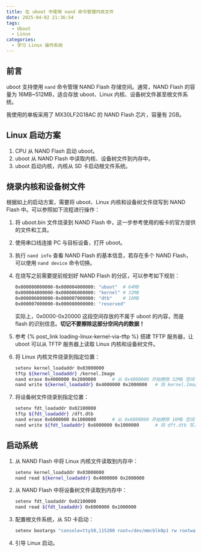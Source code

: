 ```yaml
---
title: 在 uboot 中使用 nand 命令管理内核文件
date: 2025-04-02 21:36:54
tags:
  - Uboot
  - Linux
categories:
  - 学习 Linux 操作系统
---
```


## 前言

uboot 支持使用 `nand` 命令管理 NAND Flash 存储空间。通常，NAND Flash 的容量为 16MB~512MB，适合存放 uboot、Linux 内核、设备树文件甚至根文件系统。

我使用的单板采用了 MX30LF2G18AC 的 NAND Flash 芯片，容量有 2GB。

## Linux 启动方案

1. CPU 从 NAND Flash 启动 uboot。
2. uboot 从 NAND Flash 中读取内核、设备树文件到内存中。
3. uboot 启动内核，内核从 SD 卡启动根文件系统。

## 烧录内核和设备树文件

根据如上的启动方案，需要将 uboot、Linux 内核和设备树文件烧写到 NAND Flash 中。可以参照如下流程进行操作：

1. 将 uboot.bin 文件烧录到 NAND Flash 中，这一步参考使用的板卡的官方提供的文件和工具。
2. 使用串口线连接 PC 与目标设备，打开 uboot。
3. 执行 `nand info` 查看 NAND Flash 的基本信息，若存在多个 NAND Flash，可以使用 `nand device` 命令切换。
4. 在烧写之前需要提前规划好 NAND Flash 的分区，可以参考如下规划：

    ```bash
    0x000000000000-0x000004000000: "uboot"	# 64MB
    0x000004000000-0x000006000000: "kernel"	# 32MB
    0x000006000000-0x000007000000: "dtb"	# 16MB
    0x000007000000-0x000080000000: "reserved"
    ```

    实际上，0x0000-0x20000 这段空间存放的不属于 uboot 的内容，而是 flash 的识别信息。**切记不要擦除这部分空间内的数据！**
5. 参考 {% post_link loading-linux-kernel-via-tftp %} 搭建 TFTP 服务器，让 uboot 可以从 TFTP 服务器上读取 Linux 内核和设备树文件。
6. 将 Linux 内核文件烧录到指定位置：

    ```bash
    setenv kernel_loadaddr 0x03000000
    tftp ${kernel_loadaddr} /kernel.Image
    nand erase 0x4000000 0x2000000		# 从 0x4000000 开始擦除 32MB 空间
    nand write ${kernel_loadaddr} 0x4000000 0x2000000	# 将 kernel.Image 写入到 NAND 中
    ```

7. 将设备树文件烧录到指定位置：

    ```bash
    setenv fdt_loadaddr 0x02100000
    tftp ${fdt_loadaddr} /dft.dtb
    nand erase 0x6000000 0x1000000		# 从 0x6000000 开始擦除 16MB 空间
    nand write ${fdt_loadaddr} 0x6000000 0x1000000		# 将 dft.dtb 写入到 NAND 中
    ```

## 启动系统

1. 从 NAND Flash 中将 Linux 内核文件读取到内存中：

    ```bash
    setenv kernel_loadaddr 0x03000000
    nand read ${kernel_loadaddr} 0x4000000 0x2000000
    ```

2. 从 NAND Flash 中将设备树文件读取到内存中：

    ```bash
    setenv fdt_loadaddr 0x02100000
    nand read ${fdt_loadaddr} 0x6000000 0x1000000
    ```

3. 配置根文件系统，从 SD 卡启动：

    ```bash
    setenv bootargs "console=ttyS0,115200 root=/dev/mmcblk0p1 rw rootwait"
    ```

4. 引导 Linux 启动。